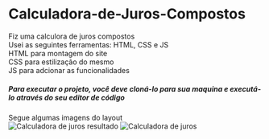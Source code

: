 # Calculadora-de-Juros-Compostos

Fiz uma calculora de juros compostos <br>
Usei as seguintes ferramentas: HTML, CSS e JS <br>
HTML para montagem do site <br>
CSS para estilização do mesmo <br>
JS para adcionar as funcionalidades <br>
##### Para executar o projeto, você deve cloná-lo para sua maquina e executá-lo através do seu editor de código
Segue algumas imagens do layout <br>
![Calculadora de juros resultado](https://user-images.githubusercontent.com/117482909/226500565-c7081b03-a080-459a-bc5e-fa4d41f5277e.PNG)
![Calculadora de juros](https://user-images.githubusercontent.com/117482909/226500583-f1a8dede-ec1c-485c-850d-53dc42f18625.PNG)
